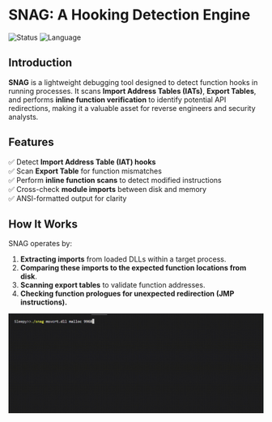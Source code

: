 # SNAG: A Hooking Detection Engine
![Status](https://img.shields.io/badge/status-active-green) ![Language](https://img.shields.io/badge/C-Primary-blue)

## Introduction
**SNAG** is a lightweight debugging tool designed to detect function hooks in running processes. It scans **Import Address Tables (IATs)**, **Export Tables**, and performs **inline function verification** to identify potential API redirections, making it a valuable asset for reverse engineers and security analysts.

## Features
✅ Detect **Import Address Table (IAT) hooks**  
✅ Scan **Export Table** for function mismatches  
✅ Perform **inline function scans** to detect modified instructions  
✅ Cross-check **module imports** between disk and memory  
✅ ANSI-formatted output for clarity  

## How It Works
SNAG operates by:
1. **Extracting imports** from loaded DLLs within a target process.
2. **Comparing these imports to the expected function locations from disk**.
3. **Scanning export tables** to validate function addresses.
4. **Checking function prologues for unexpected redirection (JMP instructions).**

![Demo](./snag.gif)


